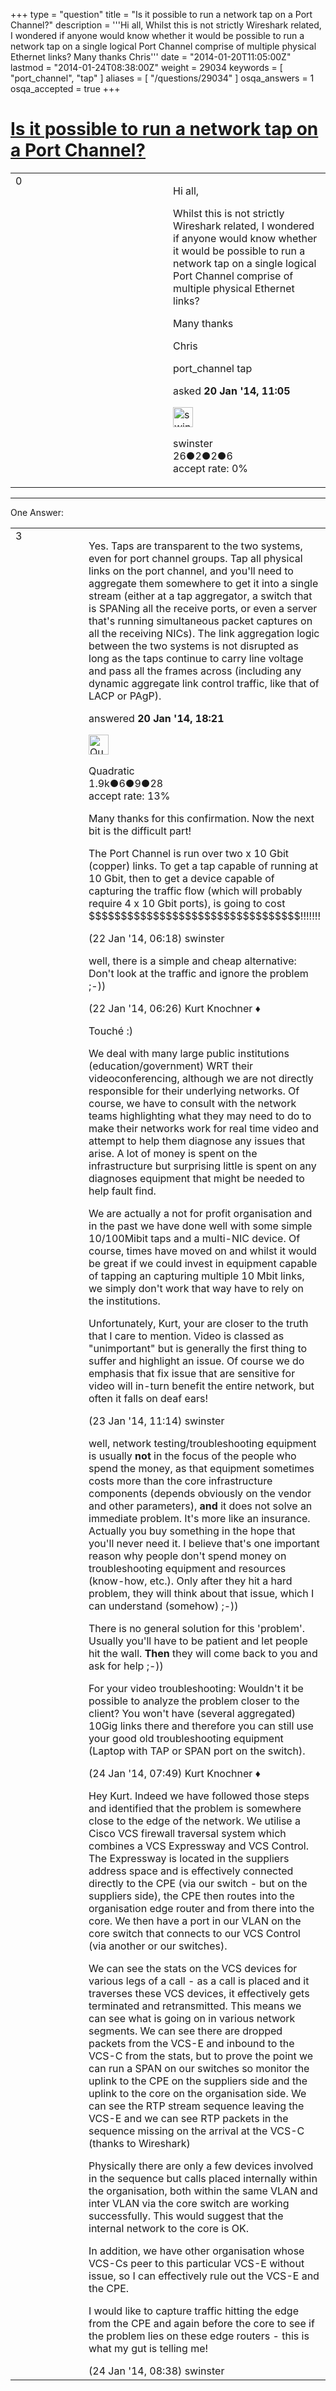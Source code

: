 +++
type = "question"
title = "Is it possible to run a network tap on a Port Channel?"
description = '''Hi all, Whilst this is not strictly Wireshark related, I wondered if anyone would know whether it would be possible to run a network tap on a single logical Port Channel comprise of multiple physical Ethernet links? Many thanks Chris'''
date = "2014-01-20T11:05:00Z"
lastmod = "2014-01-24T08:38:00Z"
weight = 29034
keywords = [ "port_channel", "tap" ]
aliases = [ "/questions/29034" ]
osqa_answers = 1
osqa_accepted = true
+++

<div class="headNormal">

# [Is it possible to run a network tap on a Port Channel?](/questions/29034/is-it-possible-to-run-a-network-tap-on-a-port-channel)

</div>

<div id="main-body">

<div id="askform">

<table id="question-table" style="width:100%;"><colgroup><col style="width: 50%" /><col style="width: 50%" /></colgroup><tbody><tr class="odd"><td style="width: 30px; vertical-align: top"><div class="vote-buttons"><span id="post-29034-upvote" class="ajax-command post-vote up" rel="nofollow" title="I like this post (click again to cancel)"> </span><div id="post-29034-score" class="post-score" title="current number of votes">0</div><span id="post-29034-downvote" class="ajax-command post-vote down" rel="nofollow" title="I dont like this post (click again to cancel)"> </span> <span id="favorite-mark" class="ajax-command favorite-mark" rel="nofollow" title="mark/unmark this question as favorite (click again to cancel)"> </span><div id="favorite-count" class="favorite-count"></div></div></td><td><div id="item-right"><div class="question-body"><p>Hi all,</p><p>Whilst this is not strictly Wireshark related, I wondered if anyone would know whether it would be possible to run a network tap on a single logical Port Channel comprise of multiple physical Ethernet links?</p><p>Many thanks</p><p>Chris</p></div><div id="question-tags" class="tags-container tags"><span class="post-tag tag-link-port_channel" rel="tag" title="see questions tagged &#39;port_channel&#39;">port_channel</span> <span class="post-tag tag-link-tap" rel="tag" title="see questions tagged &#39;tap&#39;">tap</span></div><div id="question-controls" class="post-controls"></div><div class="post-update-info-container"><div class="post-update-info post-update-info-user"><p>asked <strong>20 Jan '14, 11:05</strong></p><img src="https://secure.gravatar.com/avatar/bbeb91ebbe399c56bae792a4b546ee0f?s=32&amp;d=identicon&amp;r=g" class="gravatar" width="32" height="32" alt="swinster&#39;s gravatar image" /><p><span>swinster</span><br />
<span class="score" title="26 reputation points">26</span><span title="2 badges"><span class="badge1">●</span><span class="badgecount">2</span></span><span title="2 badges"><span class="silver">●</span><span class="badgecount">2</span></span><span title="6 badges"><span class="bronze">●</span><span class="badgecount">6</span></span><br />
<span class="accept_rate" title="Rate of the user&#39;s accepted answers">accept rate:</span> <span title="swinster has no accepted answers">0%</span></p></div></div><div id="comments-container-29034" class="comments-container"></div><div id="comment-tools-29034" class="comment-tools"></div><div class="clear"></div><div id="comment-29034-form-container" class="comment-form-container"></div><div class="clear"></div></div></td></tr></tbody></table>

------------------------------------------------------------------------

<div class="tabBar">

<span id="sort-top"></span>

<div class="headQuestions">

One Answer:

</div>

</div>

<span id="29039"></span>

<div id="answer-container-29039" class="answer accepted-answer">

<table style="width:100%;"><colgroup><col style="width: 50%" /><col style="width: 50%" /></colgroup><tbody><tr class="odd"><td style="width: 30px; vertical-align: top"><div class="vote-buttons"><span id="post-29039-upvote" class="ajax-command post-vote up" rel="nofollow" title="I like this post (click again to cancel)"> </span><div id="post-29039-score" class="post-score" title="current number of votes">3</div><span id="post-29039-downvote" class="ajax-command post-vote down" rel="nofollow" title="I dont like this post (click again to cancel)"> </span> <span class="accept-answer on" rel="nofollow" title="swinster has selected this answer as the correct answer"> </span></div></td><td><div class="item-right"><div class="answer-body"><p>Yes. Taps are transparent to the two systems, even for port channel groups. Tap all physical links on the port channel, and you'll need to aggregate them somewhere to get it into a single stream (either at a tap aggregator, a switch that is SPANing all the receive ports, or even a server that's running simultaneous packet captures on all the receiving NICs). The link aggregation logic between the two systems is not disrupted as long as the taps continue to carry line voltage and pass all the frames across (including any dynamic aggregate link control traffic, like that of LACP or PAgP).</p></div><div class="answer-controls post-controls"></div><div class="post-update-info-container"><div class="post-update-info post-update-info-user"><p>answered <strong>20 Jan '14, 18:21</strong></p><img src="https://secure.gravatar.com/avatar/f533c5f20f9c9afbf4b03de08a100e11?s=32&amp;d=identicon&amp;r=g" class="gravatar" width="32" height="32" alt="Quadratic&#39;s gravatar image" /><p><span>Quadratic</span><br />
<span class="score" title="1885 reputation points"><span>1.9k</span></span><span title="6 badges"><span class="badge1">●</span><span class="badgecount">6</span></span><span title="9 badges"><span class="silver">●</span><span class="badgecount">9</span></span><span title="28 badges"><span class="bronze">●</span><span class="badgecount">28</span></span><br />
<span class="accept_rate" title="Rate of the user&#39;s accepted answers">accept rate:</span> <span title="Quadratic has 23 accepted answers">13%</span></p></div></div><div id="comments-container-29039" class="comments-container"><span id="29093"></span><div id="comment-29093" class="comment"><div id="post-29093-score" class="comment-score"></div><div class="comment-text"><p>Many thanks for this confirmation. Now the next bit is the difficult part!</p><p>The Port Channel is run over two x 10 Gbit (copper) links. To get a tap capable of running at 10 Gbit, then to get a device capable of capturing the traffic flow (which will probably require 4 x 10 Gbit ports), is going to cost $$$$$$$$$$$$$$$$$$$$$$$$$$$$$$$$$!!!!!!!</p></div><div id="comment-29093-info" class="comment-info"><span class="comment-age">(22 Jan '14, 06:18)</span> <span class="comment-user userinfo">swinster</span></div></div><span id="29094"></span><div id="comment-29094" class="comment"><div id="post-29094-score" class="comment-score"></div><div class="comment-text"><p>well, there is a simple and cheap alternative: Don't look at the traffic and ignore the problem ;-))</p></div><div id="comment-29094-info" class="comment-info"><span class="comment-age">(22 Jan '14, 06:26)</span> <span class="comment-user userinfo">Kurt Knochner ♦</span></div></div><span id="29124"></span><div id="comment-29124" class="comment"><div id="post-29124-score" class="comment-score"></div><div class="comment-text"><p>Touché :)</p><p>We deal with many large public institutions (education/government) WRT their videoconferencing, although we are not directly responsible for their underlying networks. Of course, we have to consult with the network teams highlighting what they may need to do to make their networks work for real time video and attempt to help them diagnose any issues that arise. A lot of money is spent on the infrastructure but surprising little is spent on any diagnoses equipment that might be needed to help fault find.</p><p>We are actually a not for profit organisation and in the past we have done well with some simple 10/100Mibit taps and a multi-NIC device. Of course, times have moved on and whilst it would be great if we could invest in equipment capable of tapping an capturing multiple 10 Mbit links, we simply don't work that way have to rely on the institutions.</p><p>Unfortunately, Kurt, your are closer to the truth that I care to mention. Video is classed as "unimportant" but is generally the first thing to suffer and highlight an issue. Of course we do emphasis that fix issue that are sensitive for video will in-turn benefit the entire network, but often it falls on deaf ears!</p></div><div id="comment-29124-info" class="comment-info"><span class="comment-age">(23 Jan '14, 11:14)</span> <span class="comment-user userinfo">swinster</span></div></div><span id="29141"></span><div id="comment-29141" class="comment"><div id="post-29141-score" class="comment-score"></div><div class="comment-text"><p>well, network testing/troubleshooting equipment is usually <strong>not</strong> in the focus of the people who spend the money, as that equipment sometimes costs more than the core infrastructure components (depends obviously on the vendor and other parameters), <strong>and</strong> it does not solve an immediate problem. It's more like an insurance. Actually you buy something in the hope that you'll never need it. I believe that's one important reason why people don't spend money on troubleshooting equipment and resources (know-how, etc.). Only after they hit a hard problem, they will think about that issue, which I can understand (somehow) ;-))</p><p>There is no general solution for this 'problem'. Usually you'll have to be patient and let people hit the wall. <strong>Then</strong> they will come back to you and ask for help ;-))</p><p>For your video troubleshooting: Wouldn't it be possible to analyze the problem closer to the client? You won't have (several aggregated) 10Gig links there and therefore you can still use your good old troubleshooting equipment (Laptop with TAP or SPAN port on the switch).</p></div><div id="comment-29141-info" class="comment-info"><span class="comment-age">(24 Jan '14, 07:49)</span> <span class="comment-user userinfo">Kurt Knochner ♦</span></div></div><span id="29145"></span><div id="comment-29145" class="comment"><div id="post-29145-score" class="comment-score"></div><div class="comment-text"><p>Hey Kurt. Indeed we have followed those steps and identified that the problem is somewhere close to the edge of the network. We utilise a Cisco VCS firewall traversal system which combines a VCS Expressway and VCS Control. The Expressway is located in the suppliers address space and is effectively connected directly to the CPE (via our switch - but on the suppliers side), the CPE then routes into the organisation edge router and from there into the core. We then have a port in our VLAN on the core switch that connects to our VCS Control (via another or our switches).</p><p>We can see the stats on the VCS devices for various legs of a call - as a call is placed and it traverses these VCS devices, it effectively gets terminated and retransmitted. This means we can see what is going on in various network segments. We can see there are dropped packets from the VCS-E and inbound to the VCS-C from the stats, but to prove the point we can run a SPAN on our switches so monitor the uplink to the CPE on the suppliers side and the uplink to the core on the organisation side. We can see the RTP stream sequence leaving the VCS-E and we can see RTP packets in the sequence missing on the arrival at the VCS-C (thanks to Wireshark)</p><p>Physically there are only a few devices involved in the sequence but calls placed internally within the organisation, both within the same VLAN and inter VLAN via the core switch are working successfully. This would suggest that the internal network to the core is OK.</p><p>In addition, we have other organisation whose VCS-Cs peer to this particular VCS-E without issue, so I can effectively rule out the VCS-E and the CPE.</p><p>I would like to capture traffic hitting the edge from the CPE and again before the core to see if the problem lies on these edge routers - this is what my gut is telling me!</p></div><div id="comment-29145-info" class="comment-info"><span class="comment-age">(24 Jan '14, 08:38)</span> <span class="comment-user userinfo">swinster</span></div></div></div><div id="comment-tools-29039" class="comment-tools"></div><div class="clear"></div><div id="comment-29039-form-container" class="comment-form-container"></div><div class="clear"></div></div></td></tr></tbody></table>

</div>

<div class="paginator-container-left">

</div>

</div>

</div>

